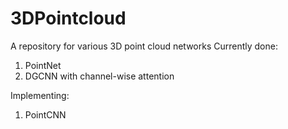 # 3DPointcloud
A repository for various 3D point cloud networks
Currently done:
1. PointNet
2. DGCNN with channel-wise attention

Implementing:
1. PointCNN
